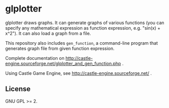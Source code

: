 # glplotter

glplotter draws graphs. It can generate graphs of various functions (you can specify any mathematical expression as function expression, e.g. "sin(x) + x^2"). It can also load a graph from a file.

This repository also includes `gen_function`, a command-line program that generates graph file from given function expression.

Complete documentation on http://castle-engine.sourceforge.net/glplotter_and_gen_function.php .

Using Castle Game Engine, see http://castle-engine.sourceforge.net/ .

## License

GNU GPL >= 2.
